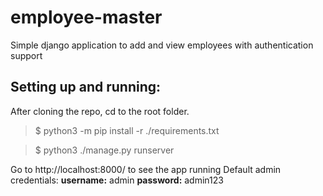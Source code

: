 # employee-master
Simple django application to add and view employees with authentication support

## Setting up and running:
After cloning the repo, cd to the root folder.
>$ python3 -m pip install -r ./requirements.txt

>$ python3 ./manage.py runserver

Go to http://localhost:8000/ to see the app running
Default admin credentials: **username:** admin **password:** admin123
